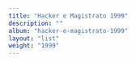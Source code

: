```yaml
---
title: "Hacker e Magistrato 1999"
description: ""
album: "hacker-e-magistrato-1999"
layout: "list"
weight: "1999"
---
```

